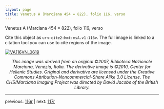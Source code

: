 ```yaml
---
layout: page
title: Venetus A (Marciana 454 = 822), folio 116, verso
---
```


Venetus A (Marciana 454 = 822), folio 116, verso

Cite this object as `urn:cite2:hmt:msA.v1:116v`.  The full image is linked to a citation tool you can use to cite regions of the image.

[![VA116VN_0619](http://www.homermultitext.org/iipsrv?IIIF=/project/homer/pyramidal/deepzoom/hmt/vaimg/2017a/VA116VN_0619.tif/full/800,/0/default.jpg)](http://www.homermultitext.org/ict2/?urn=urn:cite2:hmt:vaimg.2017a:VA116VN_0619) 

<p style="text-align: center; font-style: italic;">This image was derived from an original ©2007, Biblioteca Nazionale Marciana, Venezia, Italia. The derivative image is ©2010, Center for Hellenic Studies. Original and derivative are licensed under the Creative Commons Attribution-Noncommercial-Share Alike 3.0 License. The CHS/Marciana Imaging Project was directed by David Jacobs of the British Library.</p>

---

previous: [116r](../116r/) | next: [117r](../117r/)